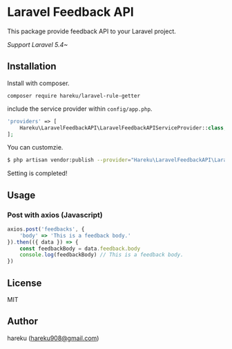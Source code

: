 # Laravel Feedback API

This package provide feedback API to your Laravel project.

*Support Laravel 5.4~*

## Installation

Install with composer.

`composer require hareku/laravel-rule-getter`

include the service provider within `config/app.php`.

```php
'providers' => [
    Hareku\LaravelFeedbackAPI\LaravelFeedbackAPIServiceProvider::class,
];
```

You can customzie.

```sh
$ php artisan vendor:publish --provider="Hareku\LaravelFeedbackAPI\LaravelFeedbackAPIServiceProvider"
```

Setting is completed!

## Usage

### Post with axios (Javascript)

```javascript
axios.post('feedbacks', {
    'body' => 'This is a feedback body.'
}).then(({ data }) => {
    const feedbackBody = data.feedback.body
    console.log(feedbackBody) // This is a feedback body.
})
```

## License

MIT

## Author

hareku (hareku908@gmail.com)

